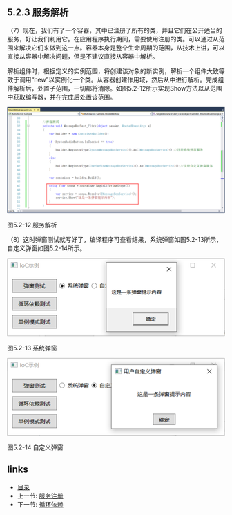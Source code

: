 ## 5.2.3 服务解析

（7）现在，我们有了一个容器，其中已注册了所有的类，并且它们在公开适当的服务，好让我们利用它。在应用程序执行期间，需要使用注册的类。可以通过从范围来解决它们来做到这一点。容器本身是整个生命周期的范围，从技术上讲，可以直接从容器中解决问题，但是不建议直接从容器中解析。

解析组件时，根据定义的实例范围，将创建该对象的新实例，解析一个组件大致等效于调用“new”以实例化一个类。从容器创建作用域，然后从中进行解析。完成组件解析后，处置子范围，一切都将清除。如图5.2-12所示实现Show方法以从范围中获取编写器，并在完成后处置该范围。

![](images/5.2-12.png)

图5.2-12 服务解析

（8）这时弹窗测试就写好了，编译程序可查看结果，系统弹窗如图5.2-13所示，自定义弹窗如图5.2-14所示。

![](images/5.2-13.png)

图5.2-13 系统弹窗

![](images/5.2-14.png)

图5.2-14 自定义弹窗

## links
   * [目录](<preface.md>)
   * 上一节: [服务注册](<05.2.2.md>)
   * 下一节: [循环依赖](<05.2.4.md>)